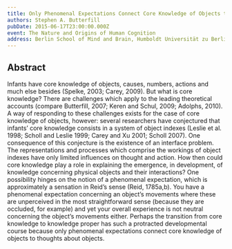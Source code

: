 ```yaml
---
title: Only Phenomenal Expectations Connect Core Knowledge of Objects to Thought
authors: Stephen A. Butterfill
pubDate: 2015-06-17T23:00:00.000Z
event: The Nature and Origins of Human Cognition
address: Berlin School of Mind and Brain, Humboldt Universität zu Berlin, Germany
---
```


## Abstract

Infants have core knowledge of objects, causes, numbers, actions and much else besides (Spelke, 2003; Carey, 2009).  But what is core knowledge?  There are challenges which apply to the leading theoretical accounts (compare Butterfill, 2007; Keren and Schul, 2009; Adolphs, 2010).  A way of responding to these challenges exists for the case of core knowledge of objects, however: several researchers have conjectured that infants’ core knowledge consists in a system of object indexes (Leslie et al. 1998; Scholl and Leslie 1999; Carey and Xu 2001; Scholl 2007). One consequence of this conjecture is the existence of an interface problem.  The representations and processes which comprise the workings of object indexes have only limited influences on thought and action.  How then could core knowledge play a role in explaining the emergence, in development, of knowledge concerning physical objects and their interactions?  One possibility hinges on the notion of a phenomenal expectation, which is approximately a sensation in Reid’s sense (Reid, 1785a,b). You have a phenomenal expectation concerning an object’s movements where these are unperceived in the most straightforward sense (because they are occluded, for example) and yet your overall experience is not neutral concerning the object’s movements either.  Perhaps the transition from core knowledge to knowledge proper has such a protracted developmental course because only phenomenal expectations connect core knowledge of objects to thoughts about objects.

